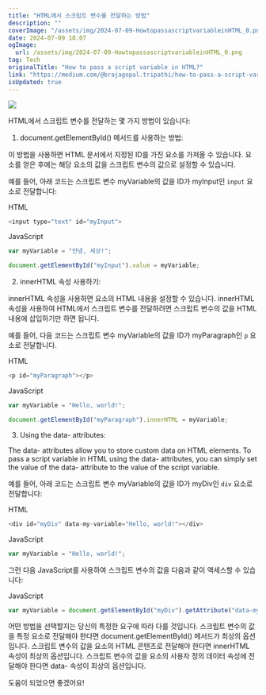 ```yaml
---
title: "HTML에서 스크립트 변수를 전달하는 방법"
description: ""
coverImage: "/assets/img/2024-07-09-HowtopassascriptvariableinHTML_0.png"
date: 2024-07-09 18:07
ogImage: 
  url: /assets/img/2024-07-09-HowtopassascriptvariableinHTML_0.png
tag: Tech
originalTitle: "How to pass a script variable in HTML?"
link: "https://medium.com/@brajagopal.tripathi/how-to-pass-a-script-variable-in-html-4436eb41a12e"
isUpdated: true
---
```




<img src="/assets/img/2024-07-09-HowtopassascriptvariableinHTML_0.png" />

HTML에서 스크립트 변수를 전달하는 몇 가지 방법이 있습니다:

1. document.getElementById() 메서드를 사용하는 방법:

이 방법을 사용하면 HTML 문서에서 지정된 ID를 가진 요소를 가져올 수 있습니다. 요소를 얻은 후에는 해당 요소의 값을 스크립트 변수의 값으로 설정할 수 있습니다.

<div class="content-ad"></div>

예를 들어, 아래 코드는 스크립트 변수 myVariable의 값을 ID가 myInput인 `input` 요소로 전달합니다:

HTML

```js
<input type="text" id="myInput">
```

JavaScript

<div class="content-ad"></div>

```js
var myVariable = "안녕, 세상!";
```

```js
document.getElementById("myInput").value = myVariable;
```

2. innerHTML 속성 사용하기:

innerHTML 속성을 사용하면 요소의 HTML 내용을 설정할 수 있습니다. innerHTML 속성을 사용하여 HTML에서 스크립트 변수를 전달하려면 스크립트 변수의 값을 HTML 내용에 삽입하기만 하면 됩니다.

<div class="content-ad"></div>

예를 들어, 다음 코드는 스크립트 변수 myVariable의 값을 ID가 myParagraph인 `p` 요소로 전달합니다.

HTML

```js
<p id="myParagraph"></p>
```

JavaScript

<div class="content-ad"></div>

```js
var myVariable = "Hello, world!";
```

```js
document.getElementById("myParagraph").innerHTML = myVariable;
```

3. Using the data- attributes:

The data- attributes allow you to store custom data on HTML elements. To pass a script variable in HTML using the data- attributes, you can simply set the value of the data- attribute to the value of the script variable.

<div class="content-ad"></div>

예를 들어, 아래 코드는 스크립트 변수 myVariable의 값을 ID가 myDiv인 `div` 요소로 전달합니다:

HTML

```js
<div id="myDiv" data-my-variable="Hello, world!"></div>
```

JavaScript

<div class="content-ad"></div>

```js
var myVariable = "Hello, world!";
```

그런 다음 JavaScript를 사용하여 스크립트 변수의 값을 다음과 같이 액세스할 수 있습니다:

JavaScript

```js
var myVariable = document.getElementById("myDiv").getAttribute("data-my-variable");
```

<div class="content-ad"></div>

어떤 방법을 선택할지는 당신의 특정한 요구에 따라 다를 것입니다. 스크립트 변수의 값을 특정 요소로 전달해야 한다면 document.getElementById() 메서드가 최상의 옵션입니다. 스크립트 변수의 값을 요소의 HTML 콘텐츠로 전달해야 한다면 innerHTML 속성이 최상의 옵션입니다. 스크립트 변수의 값을 요소의 사용자 정의 데이터 속성에 전달해야 한다면 data- 속성이 최상의 옵션입니다.

도움이 되었으면 좋겠어요!
